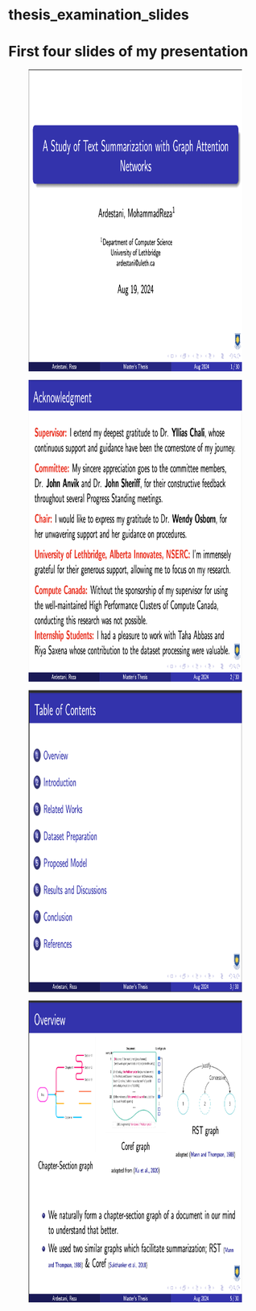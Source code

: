 # thesis_examination_slides


# First four slides of my presentation
<figure>
    <img src="./misc/1.png" width="1200" height="600" alt="">
</figure>
<figure>
    <img src="./misc/2.png" width="1200" height="600" alt="">
</figure>
<figure>
    <img src="./misc/3.png" width="1200" height="600" alt="">
</figure>
<figure>
    <img src="./misc/4.png" width="1200" height="600" alt="">
</figure>

